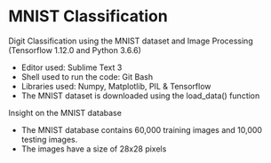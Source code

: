 # MNIST Classification
Digit Classification using the MNIST dataset and Image Processing (Tensorflow 1.12.0 and Python 3.6.6)

- Editor used: Sublime Text 3
- Shell used to run the code: Git Bash
- Libraries used: Numpy, Matplotlib, PIL & Tensorflow
- The MNIST dataset is downloaded using the load_data() function

Insight on the MNIST database 
- The MNIST database contains 60,000 training images and 10,000 testing images. 
- The images have a size of 28x28 pixels
